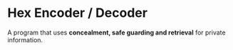 # Hex Encoder / Decoder
A program that uses **concealment, safe guarding and retrieval** for private information.
